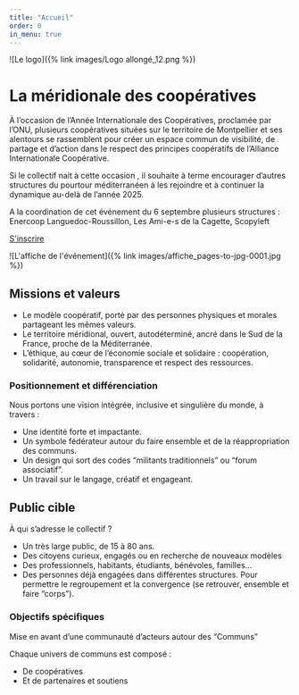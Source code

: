 ```yaml
---
title: "Accueil"
order: 0
in_menu: true
---
```

![Le logo]({% link images/Logo allongé_12.png %})

# La méridionale des coopératives

À l’occasion de l’Année Internationale des Coopératives, proclamée par l’ONU, plusieurs coopératives situées sur le territoire de Montpellier et ses alentours se rassemblent pour créer un espace commun de visibilité, de partage et d’action dans le respect des principes coopératifs de l’Alliance Internationale Coopérative.

Si le collectif nait à cette occasion , il souhaite à terme encourager d’autres structures du pourtour méditerranéen à les rejoindre et à continuer la dynamique au-delà de l’année 2025.

A la coordination de cet événement du 6 septembre plusieurs structures : Enercoop Languedoc-Roussillon, Les Ami-e-s de la Cagette, Scopyleft

<a href="https://www.helloasso.com/associations/les-amis-de-la-cagette/evenements/galaxie-cooperative-un-evenement-de-la-meridionale-des-cooperatives" class="bouton">S'inscrire</a>

![L'affiche de l'événement]({% link images/affiche_pages-to-jpg-0001.jpg %})

## Missions et valeurs
- Le modèle coopératif, porté par des personnes physiques et morales partageant les mêmes valeurs. 
- Le territoire méridional, ouvert, autodéterminé, ancré dans le Sud de la France, proche de la Méditerranée.
- L’éthique, au cœur de l’économie sociale et solidaire : coopération, solidarité, autonomie, transparence et respect des ressources.

### Positionnement et différenciation
Nous portons une vision intégrée, inclusive et singulière du monde, à travers : 
- Une identité forte et impactante.
- Un symbole fédérateur autour du faire ensemble et de la réappropriation des communs.
- Un design qui sort des codes “militants traditionnels” ou “forum associatif”.
- Un travail sur le langage, créatif et engageant.

## Public cible
À qui s’adresse le collectif ?
- Un très large public, de 15 à 80 ans.
- Des citoyens curieux, engagés ou en recherche de nouveaux modèles
- Des professionnels, habitants, étudiants, bénévoles, familles...
- Des personnes déjà engagées dans différentes structures. Pour permettre le regroupement et la convergence (se retrouver, ensemble et faire “corps”).

### Objectifs spécifiques
Mise en avant d’une communauté d’acteurs autour des “Communs”

Chaque univers de communs est composé :
- De coopératives
- Et de partenaires et soutiens 